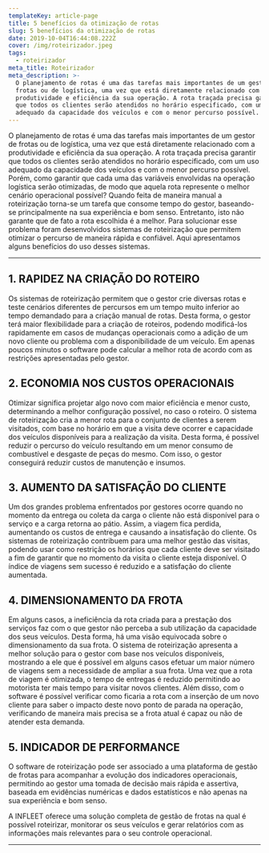 ```yaml
---
templateKey: article-page
title: 5 benefícios da otimização de rotas
slug: 5 benefícios da otimização de rotas
date: 2019-10-04T16:44:08.222Z
cover: /img/roteirizador.jpeg
tags:
  - roteirizador
meta_title: Roteirizador
meta_description: >-
  O planejamento de rotas é uma das tarefas mais importantes de um gestor de
  frotas ou de logística, uma vez que está diretamente relacionado com a
  produtividade e eficiência da sua operação. A rota traçada precisa garantir
  que todos os clientes serão atendidos no horário especificado, com um uso
  adequado da capacidade dos veículos e com o menor percurso possível.
---
```

O planejamento de rotas é uma das tarefas mais importantes de um gestor de frotas ou de logística, uma vez que está diretamente relacionado com a produtividade e eficiência da sua operação. A rota traçada precisa garantir que todos os clientes serão atendidos no horário especificado, com um uso adequado da capacidade dos veículos e com o menor percurso possível. Porém, como garantir que cada uma das variáveis envolvidas na operação logística serão otimizadas, de modo que aquela rota represente o melhor cenário operacional possível? Quando feita de maneira manual a roteirização torna-se um tarefa que consome tempo do gestor, baseando-se principalmente na sua experiência e bom senso. Entretanto, isto não garante que de fato a rota escolhida é a melhor. Para solucionar esse problema foram desenvolvidos sistemas de roteirização que permitem otimizar o percurso de maneira rápida e confiável. Aqui apresentamos alguns benefícios do uso desses sistemas.

---

## 1. RAPIDEZ NA CRIAÇÃO DO ROTEIRO

Os sistemas de roteirização permitem que o gestor crie diversas rotas e teste cenários diferentes de percursos em um tempo muito inferior ao tempo demandado para a criação manual de rotas. Desta forma, o gestor terá maior flexibilidade para a criação de roteiros, podendo modificá-los rapidamente em casos de mudanças operacionais como a adição de um novo cliente ou problema com a disponibilidade de um veículo. Em apenas poucos minutos o software pode calcular a melhor rota de acordo com as restrições apresentadas pelo gestor.

## 2. ECONOMIA NOS CUSTOS OPERACIONAIS

Otimizar significa projetar algo novo com maior eficiência e menor custo, determinando a melhor configuração possível, no caso o roteiro. O sistema de roteirização cria a menor rota para o conjunto de clientes a serem visitados, com base no horário em que a visita deve ocorrer e capacidade dos veículos disponíveis para a realização da visita. Desta forma, é possível reduzir o percurso do veículo resultando em um menor consumo de combustível e desgaste de peças do mesmo. Com isso, o gestor conseguirá reduzir custos de manutenção e insumos. 

## 3. AUMENTO DA SATISFAÇÃO DO CLIENTE

Um dos grandes problema enfrentados por gestores ocorre quando no momento da entrega ou coleta da carga o cliente não está disponível para o serviço e a carga retorna ao pátio. Assim, a viagem fica perdida, aumentando os custos de entrega e causando a insatisfação do cliente. Os sistemas de roteirização contribuem para uma melhor gestão das visitas, podendo usar como restrição os horários que cada cliente deve ser visitado a fim de garantir que no momento da visita o cliente esteja disponível. O índice de viagens sem sucesso é reduzido e a satisfação do cliente aumentada.

## 4. DIMENSIONAMENTO DA FROTA

Em alguns casos, a ineficiência da rota criada para a prestação dos serviços faz com o que gestor não perceba a sub utilização da capacidade dos seus veículos. Desta forma, há uma visão equivocada sobre o dimensionamento da sua frota. O sistema de roteirização apresenta a melhor solução para o gestor com base nos veículos disponíveis, mostrando a ele que é possível em alguns casos efetuar um maior número de viagens sem a necessidade de ampliar a sua frota. Uma vez que a rota de viagem é otimizada, o tempo de entregas é reduzido permitindo ao motorista ter mais tempo para visitar novos clientes. Além disso, com o software é possível verificar como ficaria a rota com a inserção de um novo cliente para saber o impacto deste novo ponto de parada na operação, verificando de maneira mais precisa se a frota atual é capaz ou não de atender esta demanda.  

## 5. INDICADOR DE PERFORMANCE

O software de roteirização pode ser associado a uma plataforma de gestão de frotas para acompanhar a evolução dos indicadores operacionais, permitindo ao gestor uma tomada de decisão mais rápida e assertiva, baseada em evidências numéricas e dados estatísticos e não apenas na sua experiência e bom senso.

A INFLEET oferece uma solução completa de gestão de frotas na qual é possível roteirizar, monitorar os seus veículos e gerar relatórios com as informações mais relevantes para o seu controle operacional.

---

